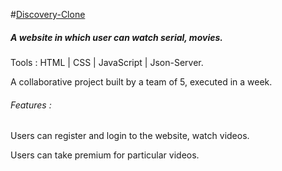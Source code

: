 #[Discovery-Clone](https://officialsiddharthbisht.github.io/Discovery-Clone/)

<h5>A website in which user can watch serial, movies.</h5>
<p> Tools : HTML | CSS | JavaScript | Json-Server. </p>
<p>A collaborative project built by a team of 5, executed in a week.</p>
<h6>Features :</h6> 
<p>Users can register and login to the website, watch videos.</p>
 <p> Users can take premium for particular videos. 
</p>
